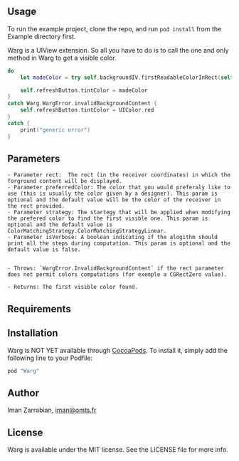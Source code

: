 ## Usage

To run the example project, clone the repo, and run `pod install` from the Example directory first.

Warg is a UIView extension. So all you have to do is to call the one and only method in Warg to get a visible color.
```swift
do
    let madeColor = try self.backgroundIV.firstReadableColorInRect(self.refreshButton.frame, preferredColor: UIColor.red, strategy: .colorMatchingStrategyLinear, isVerbose: true)

    self.refreshButton.tintColor = madeColor
}
catch Warg.WargError.invalidBackgroundContent {
    self.refreshButton.tintColor = UIColor.red
}
catch {
    print("generic error")
}
```

## Parameters
```
- Parameter rect:  The rect (in the receiver coordinates) in which the forground content will be displayed.
- Parameter preferredColor: The color that you would preferaly like to use (this is usually the color given by a designer). This param is optional and the default value will be the color of the receiver in the rect provided.
- Parameter strategy: The startegy that will be applied when modifying the prefered color to find the first visible one. This param is optional and the default value is ColorMatchingStrategy.ColorMatchingStrategyLinear.
- Parameter isVerbose: A boolean indicating if the alogithm should print all the steps during computation. This param is optional and the default value is false.


- Throws: `WargError.InvalidBackgroundContent` if the rect parameter does not permit colors computations (for exemple a CGRectZero value).

- Returns: The first visible color found.
```
## Requirements

## Installation

Warg is NOT YET available through [CocoaPods](http://cocoapods.org). To install
it, simply add the following line to your Podfile:

```ruby
pod "Warg"
```

## Author

Iman Zarrabian, iman@omts.fr

## License

Warg is available under the MIT license. See the LICENSE file for more info.
